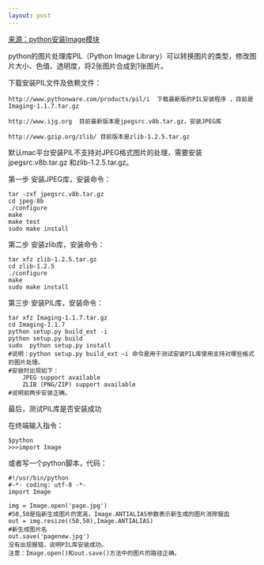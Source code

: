 ```yaml
---
layout: post
---
```


[来源：python安装Image模块](http://jordy.easymorse.com/?p=760)

python的图片处理库PIL（Python Image Library）可以转换图片的类型，修改图片大小、色值、透明度，将2张图片合成到1张图片。

下载安装PIL文件及依赖文件：
    
    http://www.pythonware.com/products/pil/i  下载最新版的PIL安装程序 ，目前是Imaging-1.1.7.tar.gz
    
    http://www.ijg.org  目前最新版本是jpegsrc.v8b.tar.gz，安装JPEG库
    
    http://www.gzip.org/zlib/ 目前版本是zlib-1.2.5.tar.gz

默认mac平台安装PIL不支持对JPEG格式图片的处理，需要安装jpegsrc.v8b.tar.gz 和zlib-1.2.5.tar.gz。
  
第一步 安装JPEG库，安装命令：
    
    tar -zxf jpegsrc.v8b.tar.gz
    cd jpeg-8b
    ./configure
    make
    make test 
    sudo make install

第二步  安装zlib库，安装命令：

    tar xfz zlib-1.2.5.tar.gz
    cd zlib-1.2.5
    ./configure
    make
    sudo make install
    
第三步  安装PIL库，安装命令：

    tar xfz Imaging-1.1.7.tar.gz
    cd Imaging-1.1.7
    python setup.py build_ext -i
    python setup.py build 
    sudo  python setup.py install
    #说明：python setup.py build_ext –i 命令是用于测试安装PIL库使用支持对哪些格式的图片处理。
    #安装时出现如下：
        JPEG support available
        ZLIB (PNG/ZIP) support available
    #说明前两步安装正确。

最后，测试PIL库是否安装成功

在终端输入指令：

    $python
    >>>import Image

或者写一个python脚本，代码：

    #!/usr/bin/python
    #-*- coding: utf-8 -*-
    import Image

    img = Image.open('page.jpg')
    #50,50是指新生成图片的宽高，Image.ANTIALIAS参数表示新生成的图片消除锯齿
    out = img.resize((50,50),Image.ANTIALIAS)
    #新生成图片名
    out.save('pagenew.jpg')
    没有出现报错，说明PIL库安装成功。
    注意：Image.open()和out.save()方法中的图片的路径正确。

